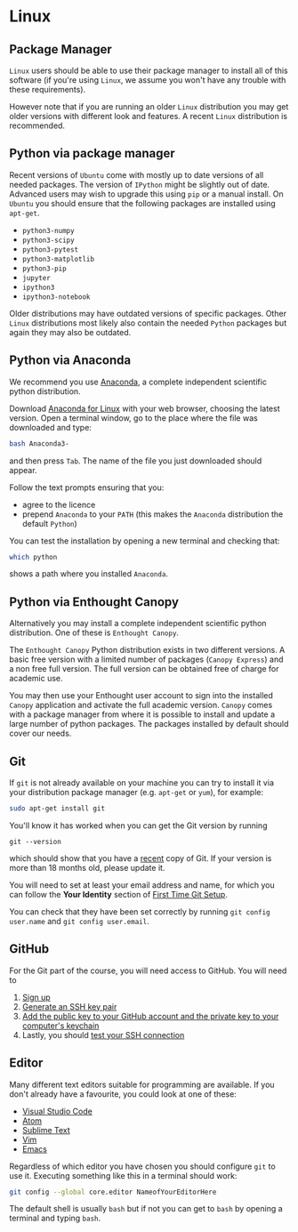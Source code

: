 # Linux

## Package Manager

`Linux` users should be able to use their package manager to install all of this software (if you're using `Linux`, we assume you won't have any trouble with these requirements).

However note that if you are running an older `Linux` distribution you may get older versions with different look and features.
A recent `Linux` distribution is recommended.

## Python via package manager

Recent versions of `Ubuntu` come with mostly up to date versions of all needed packages.
The version of `IPython` might be slightly out of date.
Advanced users may wish to upgrade this using `pip` or a manual install.
On `Ubuntu` you should ensure that the following packages are installed using `apt-get`.

- `python3-numpy`
- `python3-scipy`
- `python3-pytest`
- `python3-matplotlib`
- `python3-pip`
- `jupyter`
- `ipython3`
- `ipython3-notebook`

Older distributions may have outdated versions of specific packages.
Other `Linux` distributions most likely also contain the needed `Python` packages but again they may also be outdated.

## Python via Anaconda

We recommend you use [Anaconda](https://anaconda.org/), a complete independent scientific python distribution.

Download [Anaconda for Linux](https://www.anaconda.com/download/#linux) with your web browser, choosing the latest version.
Open a terminal window, go to the place where the file was downloaded and type:

```bash
bash Anaconda3-
```

and then press `Tab`.
The name of the file you just downloaded should appear.

Follow the text prompts ensuring that you:

- agree to the licence
- prepend `Anaconda` to your `PATH` (this makes the `Anaconda` distribution the default `Python`)

You can test the installation by opening a new terminal and checking that:

```bash
which python
```

shows a path where you installed `Anaconda`.

## Python via Enthought Canopy

Alternatively you may install a complete independent scientific python distribution.
One of these is `Enthought Canopy`.

The `Enthought Canopy` Python distribution exists in two different versions.
A basic free version with a limited number of packages (`Canopy Express`) and a non free full version.
The full version can be obtained free of charge for academic use.

You may then use your Enthought user account to sign into the installed `Canopy` application and activate the full academic version.
`Canopy` comes with a package manager from where it is possible to install and update a large number of python packages.
The packages installed by default should cover our needs.

## Git

If `git` is not already available on your machine you can try to install it via your distribution package manager (e.g. `apt-get` or `yum`), for example:

```bash
sudo apt-get install git
```

You'll know it has worked when you can get the Git version by running

```
git --version
```

which should show that you have a [recent](https://en.wikipedia.org/wiki/Git#Releases) copy of Git. If your version is more than 18 months old, please update it.

You will need to set at least your email address and name, for which you can follow the **Your Identity** section of [First Time Git Setup](https://git-scm.com/book/en/v2/Getting-Started-First-Time-Git-Setup).

You can check that they have been set correctly by running `git config user.name` and `git config user.email`.

## GitHub

For the Git part of the course, you will need access to GitHub. You will need to

1. [Sign up](https://github.com/join)
2. [Generate an SSH key pair](https://docs.github.com/en/authentication/connecting-to-github-with-ssh/generating-a-new-ssh-key-and-adding-it-to-the-ssh-agent)
3. [Add the public key to your GitHub account and the private key to your computer's keychain](https://docs.github.com/en/authentication/connecting-to-github-with-ssh/adding-a-new-ssh-key-to-your-github-account)
4. Lastly, you should [test your SSH connection](https://docs.github.com/en/authentication/connecting-to-github-with-ssh/testing-your-ssh-connection)

## Editor

Many different text editors suitable for programming are available.
If you don't already have a favourite, you could look at one of these:

- [Visual Studio Code](https://code.visualstudio.com/)
- [Atom](https://atom.io)
- [Sublime Text](https://www.sublimetext.com)
- [Vim](https://www.vim.org/)
- [Emacs](https://www.gnu.org/software/emacs/)

Regardless of which editor you have chosen you should configure `git` to use it.
Executing something like this in a terminal should work:

```bash
git config --global core.editor NameofYourEditorHere
```

The default shell is usually `bash` but if not you can get to `bash` by opening a terminal and typing `bash`.
